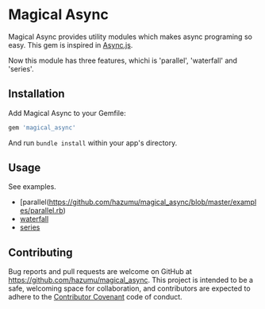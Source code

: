 # Magical Async

Magical Async provides utility modules which makes async programing so easy.
This gem is inspired in [Async.js](https://github.com/caolan/async).

Now this module has three features, whichi is 'parallel', 'waterfall' and 'series'.

## Installation

Add Magical Async to your Gemfile:

```ruby
gem 'magical_async'
```

And run `bundle install` within your app's directory.


## Usage

See examples.

- [parallel(https://github.com/hazumu/magical_async/blob/master/examples/parallel.rb)
- [waterfall](https://github.com/hazumu/magical_async/blob/master/examples/waterfall.rb)
- [series](https://github.com/hazumu/magical_async/blob/master/examples/series.rb)

## Contributing

Bug reports and pull requests are welcome on GitHub at https://github.com/hazumu/magical_async. This project is intended to be a safe, welcoming space for collaboration, and contributors are expected to adhere to the [Contributor Covenant](http://contributor-covenant.org) code of conduct.
